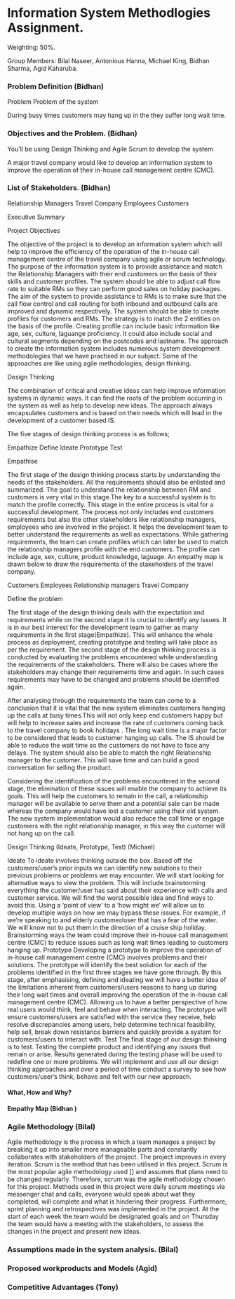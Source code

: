 # Information System Methodlogies Assignment.
Weighting: 50%.

Group Members: Bilal Naseer, Antonious Hanna, Michael King, Bidhan Sharma, Agid Kaharuba.

### Problem Definition (Bidhan)

Problem
Problem of the system

During busy times customers may hang up in the they suffer long wait time.

### Objectives and the Problem. (Bidhan) 

You’ll be using Design Thinking and Agile Scrum to develop the system


A major travel company would like to develop an information system to improve the operation of their in-house call management centre (CMC). 







### List of Stakeholders. (Bidhan)
Relationship Managers
Travel Company 
Employees
Customers
 


Executive Summary 


Project Objectives

The objective of the project is to develop an information system which will help to improve the efficiency of the operation of the in-house call management centre of the travel company using agile or scrum technology. The purpose of the information system is to provide assistance and match the Relationship Managers with their end customers on the basis of their skills and customer profiles. The system should be able to adjust call flow rate to suitable RMs so they can perform good sales on holiday packages. The aim of the system to provide assistance to RMs is to make sure that the call flow control and call routing for both inbound and outbound calls are improved and dynamic respectively. 
The system should be able to create profiles for customers and RMs. The strategy is to match the 2 entities on the basis of the profile. Creating profile can include basic information like age, sex, culture, laguange proficiency. It could also include social and cultural segments depending on the postcodes and lastname. 
The approach to create the information system includes numerous system development methodologies that we have practised in our subject. Some of the approaches are like using agile methodologies, design thinking.

Design Thinking 

The combination of critical and creative ideas can help improve information systems in dynamic ways. It can find the roots of the problem occurring in the system  as well as help to develop new ideas. The approach always encapsulates customers and is based on their needs which will lead in the development of a customer based IS. 

The five stages of design thinking process is as follows;

Empathize
Define
Ideate
Prototype
Test

Empathise 

The first stage of the design thinking process starts by understanding the needs of the stakeholders. All the requirements should also be enlisted and summarized. The goal to understand the relationship between RM and customers is very vital in this stage.The key to a successful system is to match the profile correctly. This stage in the entire process is vital for a successful development. The process not only includes end customers requirements but also the other stakeholders like relationship managers, employees who are involved in the project. It helps the development team to better understand the requirements as well as expectations. While gathering requirements, the team can create profiles which can later be used to match the relationship managers profile with the end customers. The profile can include age, sex, culture, product knowledge, laguage. An empathy map is drawn below to draw the requirements of the stakeholders of the travel company.

Customers
Employees
Relationship managers 
Travel Company

Define the problem 

The first stage of the design thinking deals with the expectation and requirements while on the second stage it is crucial to identify any issues. It is in our best interest for the development team to gather as many requirements in the first stage(Empathize). This will enhance the whole process as deployment, creating prototype and testing will take place as per the requirement. The second stage of the design thinking process is  conducted by evaluating the problems encountered while understanding the requirements of the stakeholders. There will also be cases where the stakeholders may change their requirements time and again. In such cases requirements may have to be changed and problems should be identified again.

After analysing through the requirements the team can come to a conclusion that it is vital that the new system eliminates customers hanging up the calls at busy times.This will not only keep end customers happy but will help to increase sales and increase the rate of customers coming back to the travel company to book holidays . The long wait time is a major factor to be considered that leads to customer hanging up calls. The IS should be able to reduce the wait time so the customers do not have to face any delays. The system should also be able to match the right Relationship manager to the customer. This will save time and can build a good conversation for selling the product.

Considering the identification of the problems encountered in the second stage, the elimination of these issues will enable the company to achieve its goals. This will help the customers to remain in the call, a relationship manager will be available to serve them and a potential sale can be made whereas the company would have lost a customer using their old system. The new system implementation would also reduce the call time or engage customers with the right relationship manager, in this way the customer will not hang up on the call. 






Design Thinking (Ideate, Prototype, Test) (Michael)

Ideate
To ideate involves thinking outside the box. Based off the customers/user’s prior inputs we can identify new solutions to their previous problems or problems we may encounter. 
We will start looking for alternative ways to view the problem. This will include brainstorming everything the customer/user has said about their experience with calls and customer service. We will find the worst possible idea and find ways to avoid this. Using a ‘point of view’ to a ‘how might we’ will allow us to develop multiple ways on how we may bypass these issues. For example, if we’re speaking to and elderly customer/user that has a fear of the water. We will know not to put them in the direction of a cruise ship holiday. 
Brainstorming ways the team could improve their in-house call management centre (CMC) to reduce issues such as long wait times leading to customers hanging up. 
Prototype
Developing a prototype to improve the operation of in-house call management centre (CMC) involves problems and their solutions. The prototype will identify the best solution for each of the problems identified in the first three stages we have gone through. 
By this stage, after emphasising, defining and ideating we will have a better idea of the limitations inherent from customers/users reasons to hang up during their long wait times and overall improving the operation of the in-house call management centre (CMC). Allowing us to have a better perspective of how real users would think, feel and behave when interacting. 
The prototype will ensure customers/users are satisfied with the service they receive, help resolve discrepancies among users, help determine technical feasibility, help sell, break down resistance barriers and quickly provide a system for customers/users to interact with.
Test
The final stage of our design thinking is to test. Testing the complete product and identifying any issues that remain or arise. Results generated during the testing phase will be used to redefine one or more problems. We will implement and use all our design thinking approaches and over a period of time conduct a survey to see how customers/user’s think, behave and felt with our new approach. 





#### What, How and Why?
#### Empathy Map (Bidhan )

### Agile Methodology (Bilal)

Agile methodology is the process in which a team manages a project by breaking it up into smaller more manageable parts and constantly collaborates with stakeholders of the project. The project improves in every iteration. Scrum is the method that has been utilised in this project. Scrum is the most popular agile methodology used [] and assumes that plans need to be changed regularly. Therefore, scrum was the agile methodology chosen for this project. Methods used in this project were daily scrum meetings via messenger chat and calls, everyone would speak about wat they completed, will complete and what is hindering their progress. Furthermore, sprint planning and retrospectives was implemented in the project. At the start of each week the team would be designated goals and on Thursday the team would have a meeting with the stakeholders, to assess the changes in the project and present new ideas.

### Assumptions made in the system analysis. (Bilal)

### Proposed workproducts and Models (Agid)

### Competitive Advantages (Tony)
